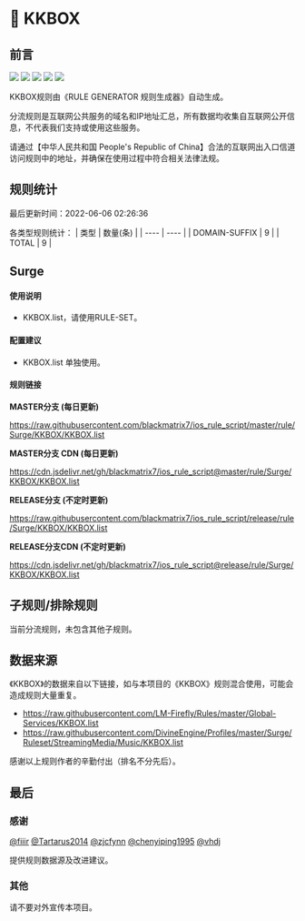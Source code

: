 # 🧸 KKBOX

## 前言

![](https://shields.io/badge/-移除重复规则-ff69b4) ![](https://shields.io/badge/-DOMAIN与DOMAIN--SUFFIX合并-green) ![](https://shields.io/badge/-DOMAIN--SUFFIX间合并-critical) ![](https://shields.io/badge/-DOMAIN--SUFFIX与DOMAIN--KEYWORD合并-blue) ![](https://shields.io/badge/-IP--CIDR(6)合并-blueviolet) 

KKBOX规则由《RULE GENERATOR 规则生成器》自动生成。

分流规则是互联网公共服务的域名和IP地址汇总，所有数据均收集自互联网公开信息，不代表我们支持或使用这些服务。

请通过【中华人民共和国 People's Republic of China】合法的互联网出入口信道访问规则中的地址，并确保在使用过程中符合相关法律法规。

## 规则统计

最后更新时间：2022-06-06 02:26:36

各类型规则统计：
| 类型 | 数量(条)  | 
| ---- | ----  |
| DOMAIN-SUFFIX | 9  | 
| TOTAL | 9  | 


## Surge 

#### 使用说明
- KKBOX.list，请使用RULE-SET。

#### 配置建议
- KKBOX.list 单独使用。

#### 规则链接
**MASTER分支 (每日更新)**

https://raw.githubusercontent.com/blackmatrix7/ios_rule_script/master/rule/Surge/KKBOX/KKBOX.list

**MASTER分支 CDN (每日更新)**

https://cdn.jsdelivr.net/gh/blackmatrix7/ios_rule_script@master/rule/Surge/KKBOX/KKBOX.list

**RELEASE分支 (不定时更新)**

https://raw.githubusercontent.com/blackmatrix7/ios_rule_script/release/rule/Surge/KKBOX/KKBOX.list

**RELEASE分支CDN (不定时更新)**

https://cdn.jsdelivr.net/gh/blackmatrix7/ios_rule_script@release/rule/Surge/KKBOX/KKBOX.list

## 子规则/排除规则


当前分流规则，未包含其他子规则。

## 数据来源

《KKBOX》的数据来自以下链接，如与本项目的《KKBOX》规则混合使用，可能会造成规则大量重复。

- https://raw.githubusercontent.com/LM-Firefly/Rules/master/Global-Services/KKBOX.list
- https://raw.githubusercontent.com/DivineEngine/Profiles/master/Surge/Ruleset/StreamingMedia/Music/KKBOX.list


感谢以上规则作者的辛勤付出（排名不分先后）。

## 最后

### 感谢

[@fiiir](https://github.com/fiiir) [@Tartarus2014](https://github.com/Tartarus2014) [@zjcfynn](https://github.com/zjcfynn) [@chenyiping1995](https://github.com/chenyiping1995) [@vhdj](https://github.com/vhdj)

提供规则数据源及改进建议。

### 其他

请不要对外宣传本项目。